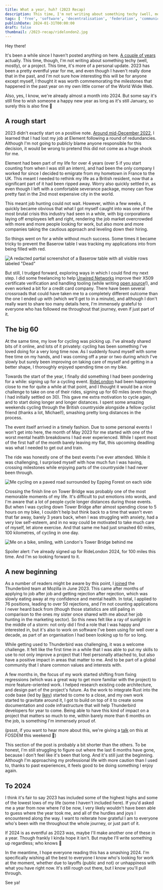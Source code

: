 ```yaml
---
title: What a year, huh? (2023 Recap)
description: This time, I'm not writing about something techy (well, mostly), or a project. This time, it's more of a personal update. 2023 has been a pretty eventful year for me, and even though I haven't really done that in the past, and I'm not sure how interesting this will be for anyone except myself, I thought it was worth commemorating the milestones that happened in the past year on my own little corner of the World Wide Web.
tags: [ 'free', 'software', 'decentralisation', 'federation', 'communications' ]
publishDate: 2024-01-31T00:00:00
draft: false
thumbnail: /2023-recap/ridelondon2.jpg
---
```


Hey there!

It's been a while since I haven't posted anything on here. [A couple of
years](https://brendan.abolivier.bzh/matrix-retention-policies/) actually. This
time, though, I'm not writing about something techy (well, mostly), or a
project. This time, it's more of a personal update. 2023 has been a pretty
eventful year for me, and even though I haven't really done that in the past,
and I'm not sure how interesting this will be for anyone except myself, I
thought it was worth commemorating the milestones that happened in the past year
on my own little corner of the World Wide Web.

Also, yes, I know, we're already almost a month into 2024. But some say it's
still fine to wish someone a happy new year as long as it's still January, so
surely this is also fine 🙂

## A rough start

2023 didn't exactly start on a positive note. [Around mid-December
2022](https://twitter.com/BrenAbolivier/status/1603432581055258626), I learned
that I had lost my job at Element following a round of redundancies. Although
I'm not going to publicly blame anyone responsible for this decision, it would
be wrong to pretend this did not come as a huge shock for me.

Element had been part of my life for over 4 years (over 5 if you start counting
from when I was still an intern), and had been the only company I worked for
since I decided to emigrate from my hometown in France to the UK. This meant I
needed to rethink my life as a British resident, now that a significant part of
it had been ripped away. Worry also quickly settled in, as even though I left
with a comfortable severance package, money can flow pretty fast in the 2nd most
expensive city in the world.

This meant job hunting could not wait. However, within a few weeks, it quickly
became obvious that what I got myself caught into was one of the most brutal
crisis this industry had seen in a while, with big corporations laying off
employees left and right, rendering the job market overcrowded with more and
more people looking for work, but also more and more companies taking the
cautious approach and leveling down their hiring.

So things went on for a while without much success. Some times it became tricky
to prevent the Baserow table I was tracking my applications into from being
filled with red.

![A redacted partial screenshot of a Baserow table with all visible rows labeled "Dead"](/images/2023-recap/dead_ends.png)

But still, I trudged forward, exploring ways in which I could find my next step.
I did some freelancing to help [Unwired
Networks](https://unwirednetworks.com/en/) improve their X509 certificate
verification and handling tooling (while writing [open
source](https://github.com/unwired/certsort)!), and even worked a bit for a
credit card company. There have been several crossroads that could have taken me
to a completely different outcome than the one I ended up with (which we'll get
to in a minute), and although I don't really want to share too many details
here, I'm immensely grateful to everyone who has followed me throughout that
journey, even if just part of it.

## The big 60

At the same time, my love for cycling was picking up. I've already shared bits
of it online, and lots of it privately: cycling has been something I've loved
doing for a very long time now. As I suddenly found myself with some free time
on my hands, and I was coming off a year or two during which I've slowly but
surely been improving on taking care of myself and getting in a better shape, I
thoroughly enjoyed spending time on my bike.

Towards the start of the year, I finally did something I had been pondering for
a while: signing up for a cycling event.
[RideLondon](https://www.ridelondon.co.uk/) had been happening close to me for
quite a while at that point, and I thought it would be a nice challenge to take
on one of their rides, signing up for 60 miles (even though I had initially
settled on 30). This gave me extra motivation to cycle again, and to start doing
longer and longer distances. I spent some amazing weekends cycling through the
British countryside alongside a fellow cyclist friend (thanks a lot, Michael!),
smashing pretty long distances in the process.

The event itself arrived in a timely fashion. Due to some personal events I
won't get into here, the month of May 2023 for me started with one of the worst
mental health breakdowns I had ever experienced. While I spent most of the first
half of the month barely leaving my flat, this upcoming deadling was what I
needed to get out and train.

The ride was honestly one of the best events I've ever attended. While it was
challenging, I surprised myself with how much fun I was having, crossing
milestones while enjoying parts of the countryside I had never been through.

![Me cycling on a paved road surrounded by Epping Forest on each side](/images/2023-recap/ridelondon1.jpg)

Crossing the finish line on Tower Bridge was probably one of the most memorable
moments of my life. It's difficult to put emotions into words, and I'm aware
that a lot of people cycle longer distances during those events. But when I was
cycling down Tower Bridge after almost spending close to 5 hours on my bike, I
couldn't help but think back to a time that wasn't even that far away, barely 3
years back, when I was struggling with anxiety, had a very low self-esteem, and
in no way could be motivated to take much care of myself, let alone exercise.
And that same me had just smashed 60 miles, 100 kilometres, of cycling in one
day.

![Me on a bike, smiling, with London's Tower Bridge behind me](/images/2023-recap/ridelondon2.jpg)

Spoiler alert: I've already signed up for RideLondon 2024, for 100 miles this
time. And I'm so looking forward to it.

## A new beginning

As a number of readers might be aware by this point, I
[joined](https://twitter.com/BrenAbolivier/status/1663853323651350529) the
Thunderbird team at Mozilla in June 2023. This came after months of applying to
job after job and getting rejection after rejection, which was slowly eating
away at my confidence and mental health. In total, I applied to 76 positions,
leading to over 50 rejections, and I'm not counting applications I never heard
back from (though those statistics are still paling in comparison to the ones my
sister once shared with me about her job hunting in the marketing sector). So
this news felt like a ray of sunlight in the middle of a storm: not only did I
find a role that I was happy and interested in, but it's also to work on
software I've been using for well over a decade, as part of an organisation I
had been looking up to for so long.

While getting used to Thunderbird was challenging, it was a welcome challenge.
It felt like the first time in a while that I was able to put my skills to use
to not only improve a project that I feel personally attached to, but also have
a positive impact in areas that matter to me. And to be part of a global
community that I share common values and interests with.

A few months in, the focus of my work started shifting from fixing regressions
(which was a great way to get more familiar with the project) to more
feature-oriented work. I helped research existing code architecture, and design
part of the project's future. As the work to integrate Rust into the code base
(led by [Ikey](https://fosstodon.org/@ikey)) started to come to a close, and my
own work started to gravitate around it, I got to build on top of it to create
some documentation and code infrastructure that will help Thunderbird developers
for year to come. Being able to have this kind of impact on a project that
matters so much to me, within barely more than 6 months on the job, is something
I'm immensely proud of.

(pssst, if you want to hear more about this, we're giving a
[talk](https://fosdem.org/2024/schedule/event/fosdem-2024-2469-thunderbird-how-to-exchange-rot-for-rust/)
on this at FOSDEM this weekend 👀)

This section of the post is probably a bit shorter than the others. To be honest,
I'm still struggling to figure out where the last 6 months have gone, because I
don't feel like it's been that long. And it's still just the beginning. Although
I'm approaching my professional life with more caution than I used to, thanks to
past experiences, it feels good to be doing something I enjoy again.

## To 2024

I think it's fair to say 2023 has included some of the highest highs and some of
the lowest lows of my life (some I haven't included here). If you'd asked me a
year from now where I'd be now, I very likely wouldn't have been able to guess
where the year took me, and all of the hurdles and joys I encountered along the
way. I want to reiterate how grateful I am to everyone who's been with me
throughout the whole journey, or just part of it.

If 2024 is as eventful as 2023 was, maybe I'll make another one of these in a
year. Though frankly I kinda hope it isn't. But maybe I'll write something up
regardless; who knows 🙂

In the meantime, I hope everyone reading this has a smashing 2024. I'm
specifically wishing all the best to everyone I know who's looking for work at
the moment, whether due to layoffs (public and not) or unhappiness with what you
have right now. It's still rough out there, but I know you'll pull through.

See ya!
